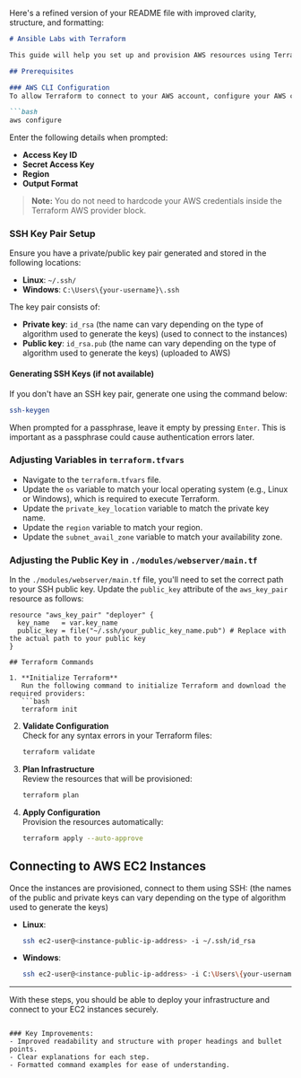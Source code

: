 Here's a refined version of your README file with improved clarity, structure, and formatting:

```markdown
# Ansible Labs with Terraform

This guide will help you set up and provision AWS resources using Terraform and Ansible. Follow the steps below to configure your environment and deploy infrastructure.

## Prerequisites

### AWS CLI Configuration
To allow Terraform to connect to your AWS account, configure your AWS credentials using the AWS CLI:

```bash
aws configure
```

Enter the following details when prompted:
- **Access Key ID**
- **Secret Access Key**
- **Region**
- **Output Format**

> **Note:** You do not need to hardcode your AWS credentials inside the Terraform AWS provider block.

### SSH Key Pair Setup
Ensure you have a private/public key pair generated and stored in the following locations:
- **Linux**: `~/.ssh/`
- **Windows**: `C:\Users\{your-username}\.ssh`

The key pair consists of:
- **Private key**: `id_rsa` (the name can vary depending on the type of algorithm used to generate the keys) (used to connect to the instances)
- **Public key**: `id_rsa.pub` (the name can vary depending on the type of algorithm used to generate the keys) (uploaded to AWS)

#### Generating SSH Keys (if not available)
If you don't have an SSH key pair, generate one using the command below:

```bash
ssh-keygen
```

When prompted for a passphrase, leave it empty by pressing `Enter`. This is important as a passphrase could cause authentication errors later.

### Adjusting Variables in `terraform.tfvars`
- Navigate to the `terraform.tfvars` file.
- Update the `os` variable to match your local operating system (e.g., Linux or Windows), which is required to execute Terraform.
- Update the `private_key_location` variable to match the private key name.
- Update the `region` variable to match your region.
- Update the `subnet_avail_zone` variable to match your availability zone.

### Adjusting the Public Key in `./modules/webserver/main.tf`
In the `./modules/webserver/main.tf` file, you'll need to set the correct path to your SSH public key. Update the `public_key` attribute of the `aws_key_pair` resource as follows:

```hcl
resource "aws_key_pair" "deployer" {
  key_name   = var.key_name
  public_key = file("~/.ssh/your_public_key_name.pub") # Replace with the actual path to your public key
}

## Terraform Commands

1. **Initialize Terraform**  
   Run the following command to initialize Terraform and download the required providers:
   ```bash
   terraform init
   ```

2. **Validate Configuration**  
   Check for any syntax errors in your Terraform files:
   ```bash
   terraform validate
   ```

3. **Plan Infrastructure**  
   Review the resources that will be provisioned:
   ```bash
   terraform plan
   ```

4. **Apply Configuration**  
   Provision the resources automatically:
   ```bash
   terraform apply --auto-approve
   ```

## Connecting to AWS EC2 Instances

Once the instances are provisioned, connect to them using SSH:
(the names of the public and private keys can vary depending on the type of algorithm used to generate the keys)

- **Linux**:
  ```bash
  ssh ec2-user@<instance-public-ip-address> -i ~/.ssh/id_rsa
  ```

- **Windows**:
  ```bash
  ssh ec2-user@<instance-public-ip-address> -i C:\Users\{your-username}\.ssh\id_rsa
  ```

---

With these steps, you should be able to deploy your infrastructure and connect to your EC2 instances securely.
```

### Key Improvements:
- Improved readability and structure with proper headings and bullet points.
- Clear explanations for each step.
- Formatted command examples for ease of understanding.